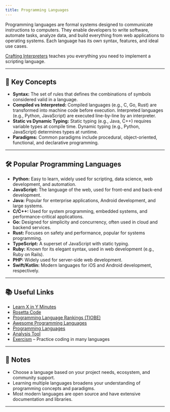 ```yaml
---
title: Programming Languages
---
```


Programming languages are formal systems designed to communicate instructions to computers. They enable developers to write software, automate tasks, analyze data, and build everything from web applications to operating systems. Each language has its own syntax, features, and ideal use cases.

[Crafting Interpreters](https://craftinginterpreters.com/) teaches you everything you need to implement a scripting language.

---

## 🌟 Key Concepts

- **Syntax:** The set of rules that defines the combinations of symbols considered valid in a language.
- **Compiled vs Interpreted:** Compiled languages (e.g., C, Go, Rust) are transformed into machine code before execution. Interpreted languages (e.g., Python, JavaScript) are executed line-by-line by an interpreter.
- **Static vs Dynamic Typing:** Static typing (e.g., Java, C++) requires variable types at compile time. Dynamic typing (e.g., Python, JavaScript) determines types at runtime.
- **Paradigms:** Common paradigms include procedural, object-oriented, functional, and declarative programming.

---

## 🛠️ Popular Programming Languages

- **Python:** Easy to learn, widely used for scripting, data science, web development, and automation.
- **JavaScript:** The language of the web, used for front-end and back-end development.
- **Java:** Popular for enterprise applications, Android development, and large systems.
- **C/C++:** Used for system programming, embedded systems, and performance-critical applications.
- **Go:** Designed for simplicity and concurrency, often used in cloud and backend services.
- **Rust:** Focuses on safety and performance, popular for systems programming.
- **TypeScript:** A superset of JavaScript with static typing.
- **Ruby:** Known for its elegant syntax, used in web development (e.g., Ruby on Rails).
- **PHP:** Widely used for server-side web development.
- **Swift/Kotlin:** Modern languages for iOS and Android development, respectively.

---

## 📚 Useful Links

- [Learn X in Y Minutes](https://learnxinyminutes.com/)
- [Rosetta Code](https://rosettacode.org/wiki/Rosetta_Code)
- [Programming Language Rankings (TIOBE)](https://www.tiobe.com/tiobe-index/)
- [Awesome Programming Languages](https://github.com/learn-anything/programming-languages)
- [Programming Languages](https://github.com/sindresorhus/awesome?tab=readme-ov-file#programming-languages)
- [Analysis Tool](https://github.com/analysis-tools-dev/static-analysis)
- [Exercism](https://exercism.org/) – Practice coding in many languages

---

## 📝 Notes

- Choose a language based on your project needs, ecosystem, and community support.
- Learning multiple languages broadens your understanding of programming concepts and paradigms.
- Most modern languages are open source and have extensive documentation and libraries.

---
